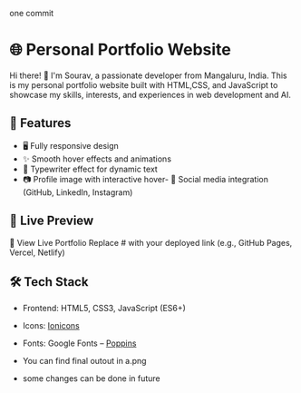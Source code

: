 one commit
# 🌐 Personal Portfolio Website

Hi there! 👋 I'm Sourav, a passionate developer from Mangaluru, India. 
This is my personal portfolio website built with HTML,CSS, and JavaScript to showcase my skills,
interests, and experiences in web development and AI.

## 🚀 Features
- 🖥️ Fully responsive design
- ✨ Smooth hover effects and animations
- 🧠 Typewriter effect for dynamic text
- 📷 Profile image with interactive hover- 📱 Social media integration (GitHub, LinkedIn, Instagram)
## 📸 Live Preview

🔗 View Live Portfolio
Replace # with your deployed link (e.g., GitHub Pages, Vercel, Netlify)

## 🛠 Tech Stack

- Frontend: HTML5, CSS3, JavaScript (ES6+)
- Icons: [Ionicons](https://ionic.io/ionicons)
- Fonts: Google Fonts – [Poppins](https://fonts.google.com/specimen/Poppins)

- You can find final outout in a.png
- some changes can be done in future
